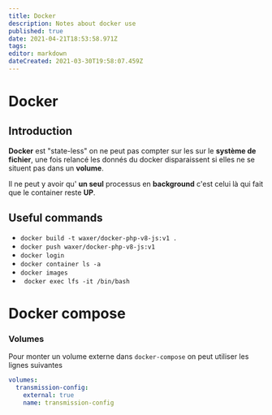 ```yaml
---
title: Docker
description: Notes about docker use
published: true
date: 2021-04-21T18:53:58.971Z
tags: 
editor: markdown
dateCreated: 2021-03-30T19:58:07.459Z
---
```


# Docker

## Introduction

**Docker** est "state-less" on ne peut pas compter sur les sur le **système de fichier**, une fois relancé les donnés du docker disparaissent si elles ne se situent pas dans un **volume**.

Il ne peut y avoir qu' **un seul** processus en **background** c'est celui là qui fait que le container reste **UP**.

## Useful commands

* `docker build -t waxer/docker-php-v8-js:v1 .`
* `docker push waxer/docker-php-v8-js:v1`
* `docker login`
* `docker container ls -a`
* `docker images`
* ` docker exec lfs -it /bin/bash`

# Docker compose

### Volumes

Pour monter un volume externe dans `docker-compose` on peut utiliser les lignes suivantes

```yaml
volumes:
  transmission-config:
    external: true
    name: transmission-config
```